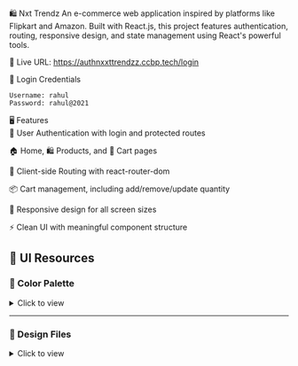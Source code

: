 🛍️ Nxt Trendz
An e-commerce web application inspired by platforms like Flipkart and Amazon. Built with React.js, this project features authentication, routing, responsive design, and state management using React's powerful tools.

🔗 Live URL: https://authnxxttrendzz.ccbp.tech/login <br/>

🔐 Login Credentials
```plaintext
Username: rahul
Password: rahul@2021
```
🖥️ Features <br/>
🔐 User Authentication with login and protected routes

🏠 Home, 🛍️ Products, and 🛒 Cart pages

🧭 Client-side Routing with react-router-dom

📦 Cart management, including add/remove/update quantity

🎯 Responsive design for all screen sizes

⚡ Clean UI with meaningful component structure

## 🎨 UI Resources

### 🎨 Color Palette  
<details>  
<summary>Click to view</summary>  

| Color Name   | Hex Code  |
|-------------|------------|
| Primary Blue | `#0b69ff` |
| Dark Blue    | `#171f46` | 
| Gray         | `#616e7c` | 
| White        | `#ffffff` |  

</details>  

---

### 📐 Design Files  
<details>  
<summary>Click to view</summary>  

- [Extra Small (Size < 576px), Small (Size >= 576px), and Medium (Size >= 768px)](https://assets.ccbp.in/frontend/content/react-js/nxt-trendz-authentication-sm-outputs.png)  
- [Large (Size >= 992px) and Extra Large (Size >= 1200px) - Login](https://assets.ccbp.in/frontend/content/react-js/nxt-trendz-authentication-lg-login-output.png)  
- [Medium (Size >= 768px), Large (Size >= 992px) and Extra Large (Size >= 1200px) - Home](https://assets.ccbp.in/frontend/content/react-js/nxt-trendz-authentication-lg-home-output.png)  

</details>





